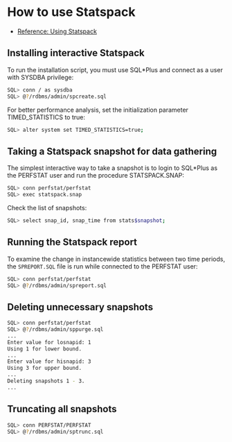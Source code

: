 # How to use Statspack

- [Reference: Using Statspack](https://docs.oracle.com/cd/A97385_01/server.920/a96533/statspac.htm)

## Installing interactive Statspack

To run the installation script, you must use SQL*Plus and connect as a user with SYSDBA privilege:

```bash
SQL> conn / as sysdba
SQL> @?/rdbms/admin/spcreate.sql
```

For better performance analysis, set the initialization parameter TIMED_STATISTICS to true:

```bash
SQL> alter system set TIMED_STATISTICS=true;
```

## Taking a Statspack snapshot for data gathering

The simplest interactive way to take a snapshot is to login to SQL*Plus as the PERFSTAT user and run the procedure STATSPACK.SNAP:

```bash
SQL> conn perfstat/perfstat
SQL> exec statspack.snap
```

Check the list of snapshots:

```bash
SQL> select snap_id, snap_time from stats$snapshot;
```

## Running the Statspack report

To examine the change in instancewide statistics between two time periods, the `SPREPORT.SQL` file is run while connected to the PERFSTAT user:

```bash
SQL> conn perfstat/perfstat
SQL> @?/rdbms/admin/spreport.sql
```

## Deleting unnecessary snapshots

```bash
SQL> conn perfstat/perfstat
SQL> @?/rdbms/admin/sppurge.sql
...
Enter value for losnapid: 1
Using 1 for lower bound.
...
Enter value for hisnapid: 3
Using 3 for upper bound.
...
Deleting snapshots 1 - 3.
...
```

## Truncating all snapshots

```bash
SQL> conn PERFSTAT/PERFSTAT
SQL> @?/rdbms/admin/sptrunc.sql 
```